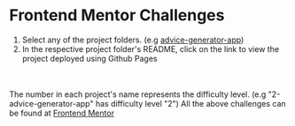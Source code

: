 # Frontend Mentor Challenges

1. Select any of the project folders. (e.g [advice-generator-app](./2-advice-generator-app/))  
1. In the respective project folder's README, click on the link to view the project deployed using Github Pages

<br><br>
The number in each project's name represents the difficulty level. (e.g "2-advice-generator-app" has difficulty level "2")
All the above challenges can be found at [Frontend Mentor](https://www.frontendmentor.io/challenges)
